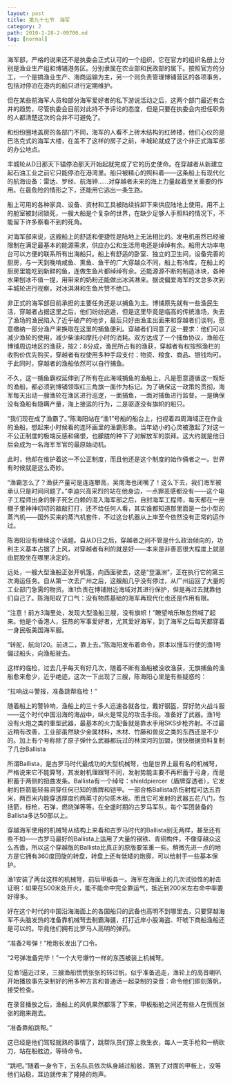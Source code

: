 ```yaml
---
layout: post
title: 第九十七节　海军
category: 2
path: 2010-1-28-2-09700.md
tag: [normal]
---
```


海军部，严格的说来还不是执委会正式认可的一个组织，它在官方的组织名册上分别是渔业生产组和博铺港务区。分别隶属在农业部和民政部的属下。按照官方的分工，一个是搞渔业生产、海商运输为主，另一个则负责管理博铺营区的各项事务，包括对停泊在港内的船只进行定期维护。

但在某些前海军人员和部分海军爱好者的私下游说活动之后，这两个部门最近有合并的趋势，尽管执委会目前对此持不予评论的态度，但是只要在执委会内担任职务的人都清楚这次的合并不可避免了。

和纷纷圈地盖房的各部门不同，海军的人看不上砖木结构的红砖楼，他们心仪的是巴洛克式的海军大楼，在盖不了这样的房子之前，丰城轮就成了这个非正式海军部的办公地点。

丰城轮从D日那天下锚停泊那天开始起就完成了它的历史使命。在穿越者从新建立起石油工业之前它只能停泊在港湾里。船只被精心的照料着――这条船上有现代化的航海设备：雷达、罗经、航海钟……对穿越者未来的海上力量起着至关重要的作用。在最危险的情形之下，还能用它逃出一条生路。

船上可用的各种家具、设备、资材和工具被陆续拆卸下来供应陆地上使用。用不上的舱室被封闭锁死，一艘大船是个复杂的世界，在缺少足够人手照料的情况下，不能留下许多察看不到的死角。

对海军部来说，这艘船上的舒适和便捷性是陆地上无法相比的。发电机虽然已经被限制在满足最基本的能源需求，供应办公和生活用电还是绰绰有余。船用大功率电台可以方便的联系所有出海船只。船上有舒适的卧室、独立的卫生间，设备完善的厨房，与一天到晚啃咸鱼、熏鱼、鱼干的广大穿越众不同，船上有冷库，在船上的厨房里能吃到新鲜的鱼，连做生鱼片都绰绰有余。还能源源不断的制造冰块，各种水果刨冰不值一提，用带来的奶粉还能做出冰淇淋来。据说偏爱海军的文总多次到丰城轮进行视察，对冰淇淋和生鱼片赞不绝口。

非正式的海军部目前承担的主要任务还是以捕鱼为主。博铺原先就有一些渔民生活，穿越者占据这里之后，他们纷纷逃遁，但是这里毕竟是临高的传统渔场，失去了渔场的渔民陷入了近乎破产的地步，最后只好由渔主出面来和穿越者们谈判，愿意缴纳一部分渔产来换取在这里的捕鱼便利。穿越者们同意了这一要求：他们可以减少渔轮的使用，减少柴油和摩托小时的消耗。双方达成了一个捕鱼协议，渔船在博铺周边地区的渔获，按2：8分成，渔民所占有的渔获，穿越者有权按照渔栏的收购价优先购买，穿越者有权使用多种手段支付：物资、粮食、商品、银钱均可。于此同时，穿越者的渔船依然可以自行捕鱼。

不久，这一捕鱼霸权延伸到了所有在此海域捕鱼的渔船上，凡是愿意遵循这一规矩的渔船，都必须到博铺领取红三角旗一面作为标记。为了确保这一政策的贯彻，海军每天出动一艘渔轮在渔区进行巡逻，一面捕鱼，一面对捕鱼进行监督。一是确保没有渔船有隐瞒产量，海上接运的行为，二是驱逐没有旗帜的船只。

“我们现在成了渔霸了。”陈海阳站在“渔1”号船的船台上，扫视着四周海域正在作业的渔船，想起来小时候看的连环画里的渔霸形象。当年幼小的心灵被激起了对这一不公正制度的极端反感和痛恨，也朦胧的种下了对解放军的崇拜。这大约就是他日后会成为一名海军军官的最原始动机。

此时，他却在维护着这一不公正制度，而且他还是这个制度的始作俑者之一。世界有时候就是这么奇妙。

“渔霸怎么了？渔获产量可是连连攀高，吴南海也闭嘴了！这么下去，我们海军被承认只是时间问题了。”李迪兴高采烈的站在他身边，一点罪恶感都没有――这个电子工程师出身的胖子死乞白赖的混入海军部之后，自封海军工程师，每天都在一座棚子里神神叨叨的敲敲打打，还不给任何人看，其实谁都知道那里面是一台小型的蒸汽机――国外买来的蒸汽机套件，不过这台机器从上岸至今依然没有正常的运作过。

陈海阳没有继续这个话题。自从D日之后，穿越者之间不管是什么政治倾向的，功利主义基本占据了上风，对穿越者有利的就是好――本来是非善恶很大程度上就是由屁股坐在哪里决定的。

远处，一艘大型渔船正张开帆篷，向西面驶去，这是“登瀛洲”，正在执行它的第三次海运任务。自从第一次去广州之后，这艘船几乎没有停过，从广州运回了大量的工业部门急需的物资。渔1负责在博铺附近海域对其进行保护，但是再过去就靠他们自己了。陈海阳叹了口气：没有物质基础的海军再现代化也还是作用有限。

“注意！前方3海里处，发现大型渔船三艘，没有旗帜！”瞭望哨乐琳忽然喊了起来。他是个香港人，狂热的军事爱好者，尤其爱好海军，到了海军之后每天都穿着一身民版美国海军服。

“转舵，航向120。前进二，靠上去。”陈海阳发布着命令，原本以慢车行使的渔1号偏过船头，向渔船驶去。

这样的临检，过去几乎每天有好几次，随着不断有渔船被没收渔获，无旗捕鱼的渔船愈来愈少，近乎绝迹，这次一下出现了三艘，陈海阳心里是有些疑惑的：

“拉响战斗警报，准备跳帮临检！”

随着船上的警铃响，渔船上的三十多人迅速各就各位，戴好钢盔，穿好防火战斗服――这个时代中国沿海的海战中，纵火是常见的攻击手段。准备好了武器。渔1号没有火炮之类的重型武器，最基本的火力配备就是靠水手用SKS步枪齐射。不过最近稍有改善，工业部虽然缺少金属材料，木材、竹藤和兽皮之类的东西还是不少的。加上有个号称除了原子弹什么武器都玩过的林深河的加盟，很快根据资料复制了几台Ballista

所谓Ballista，是古罗马时代最成功的大型机械弩，也是世界上最有名的机械弩，严格说来它不能算弩，其发射机理跟弩不同，发射势能主要不再积蓄于弓身，而是积蓄于两侧的扭曲发条。Ballista有一个绰号：shieldpiercer（盾牌穿透者），它发射的巨箭能轻易洞穿任何已知的盾牌和铠甲。一部合格Ballista杀伤射程可达五百米，两百米内能穿透厚度约两英寸的匀质木板。而且它可发射的武器五花八门，包括箭，标枪，石弹，燃烧弹等等。在全盛时期的古罗马军队，每个军团装备的Ballista多达50部以上。

穿越海军使用的机械弩从结构上来看和古罗马时代的Ballista别无两样，甚至还有些不如――古罗马最好的Ballista上运用了大量的钢铁、青铜构件，不像穿越众这么吝啬，所以这个穿越版的Ballista比真正的原版要笨重一些。稍微先进一点的地方是它拥有360度回旋的转盘，转盘上还有低矮的炮廓，可以给射手一些基本保护。

渔1安装了两台这样的机械弩，前后甲板各一。海军在海面上的几次试验性的射击证明：如果在500米处开火，能不能命中完全靠运气，抵近到200米左右命中率要好得多。

好在这个时代的中国沿海海面上的各国船只的武备也高明不到哪里去，只要穿越海军不头脑发热的准备靠机械弩去制霸海疆，打打近岸小股海盗、吓唬下商船渔船还是可以的。毕竟他们拥有比罗马人高明的弹药。

“准备2号弹！”枪炮长发出了口令。

“2号弹准备完毕！”一个大号爆竹一样的东西被装上机械弩。

见渔1逼近过来，三艘渔船慌慌张张的转过帆，似乎准备逃走，渔轮上的高音喇叭开始播放事先录制好的用多种方言和普通话一起录制的录音：命令他们即刻落帆，接受检查。

在录音播放之后，渔船上的风帆果然都落了下来，甲板船舱之间还有些人在慌慌张张的跑来跑去。

“准备靠船跳帮。”

这已经是他们驾轻就熟的事情了，跳帮队员们穿上救生衣，每人一支手枪和一柄砍刀，站在船舷边，等待命令。

“跳吧。”随着一身令下，五名队员依次纵身越过船舷，落到了对面的甲板上，没等他们站稳，耳边就传来了隆隆的炮声。
